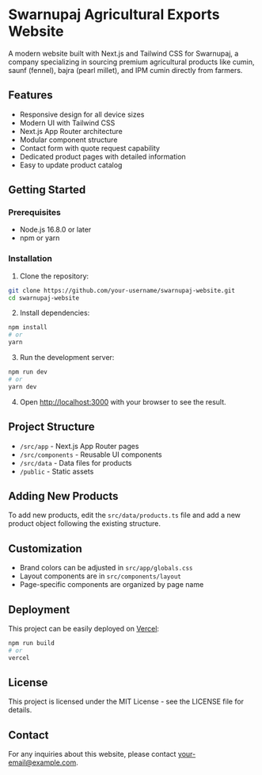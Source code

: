 # Swarnupaj Agricultural Exports Website

A modern website built with Next.js and Tailwind CSS for Swarnupaj, a company specializing in sourcing premium agricultural products like cumin, saunf (fennel), bajra (pearl millet), and IPM cumin directly from farmers.

## Features

- Responsive design for all device sizes
- Modern UI with Tailwind CSS
- Next.js App Router architecture
- Modular component structure
- Contact form with quote request capability
- Dedicated product pages with detailed information
- Easy to update product catalog

## Getting Started

### Prerequisites

- Node.js 16.8.0 or later
- npm or yarn

### Installation

1. Clone the repository:
```bash
git clone https://github.com/your-username/swarnupaj-website.git
cd swarnupaj-website
```

2. Install dependencies:
```bash
npm install
# or
yarn
```

3. Run the development server:
```bash
npm run dev
# or
yarn dev
```

4. Open [http://localhost:3000](http://localhost:3000) with your browser to see the result.

## Project Structure

- `/src/app` - Next.js App Router pages
- `/src/components` - Reusable UI components
- `/src/data` - Data files for products
- `/public` - Static assets

## Adding New Products

To add new products, edit the `src/data/products.ts` file and add a new product object following the existing structure.

## Customization

- Brand colors can be adjusted in `src/app/globals.css`
- Layout components are in `src/components/layout`
- Page-specific components are organized by page name

## Deployment

This project can be easily deployed on [Vercel](https://vercel.com/):

```bash
npm run build
# or
vercel
```

## License

This project is licensed under the MIT License - see the LICENSE file for details.

## Contact

For any inquiries about this website, please contact [your-email@example.com](mailto:your-email@example.com).
